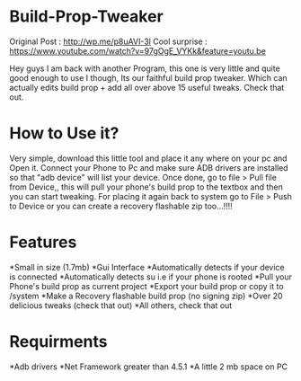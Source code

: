 # Build-Prop-Tweaker

Original Post : http://wp.me/p8uAVI-3l
Cool surprise : https://www.youtube.com/watch?v=97gOgE_VYKk&feature=youtu.be

Hey guys I am back with another Program, this one is very little and quite good enough to use I though, Its our faithful build prop tweaker. Which can actually edits build prop + add all over above 15 useful tweaks. Check that out.

# How to Use it?

Very simple, download this little tool and place it any where on your pc and Open it. Connect your Phone to Pc and make sure ADB drivers are installed so that "adb device" will list your device. Once done, go to file > Pull file from Device,, this will pull your phone's build prop to the textbox and then you can start tweaking. For placing it again back to system go to File > Push to Device or you can create a recovery flashable zip too...!!!!

# Features

*Small in size (1.7mb)
*Gui Interface
*Automatically detects if your device is connected
*Automatically detects su i.e if your phone is rooted
*Pull your Phone's build prop as current project
*Export your build prop or copy it to /system
*Make a Recovery flashable build prop (no signing zip)
*Over 20 delicious tweaks (check that out)
*All others, check that out

# Requirments

*Adb drivers
*Net Framework greater than 4.5.1
*A little 2 mb space on PC
